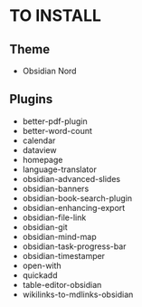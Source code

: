 # TO INSTALL

## Theme
- Obsidian Nord

## Plugins

- better-pdf-plugin
- better-word-count
- calendar
- dataview
- homepage
- language-translator
- obsidian-advanced-slides
- obsidian-banners
- obsidian-book-search-plugin
- obsidian-enhancing-export
- obsidian-file-link
- obsidian-git
- obsidian-mind-map
- obsidian-task-progress-bar
- obsidian-timestamper
- open-with
- quickadd
- table-editor-obsidian
- wikilinks-to-mdlinks-obsidian